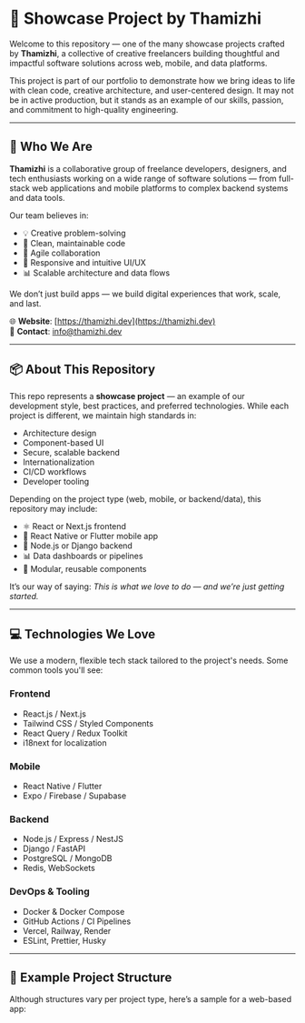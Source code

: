 # 🚀 Showcase Project by Thamizhi

Welcome to this repository — one of the many showcase projects crafted by **Thamizhi**, a collective of creative freelancers building thoughtful and impactful software solutions across web, mobile, and data platforms.

This project is part of our portfolio to demonstrate how we bring ideas to life with clean code, creative architecture, and user-centered design. It may not be in active production, but it stands as an example of our skills, passion, and commitment to high-quality engineering.

---

## 🧠 Who We Are

**Thamizhi** is a collaborative group of freelance developers, designers, and tech enthusiasts working on a wide range of software solutions — from full-stack web applications and mobile platforms to complex backend systems and data tools.

Our team believes in:

- 💡 Creative problem-solving
- 🧼 Clean, maintainable code
- 🔁 Agile collaboration
- 📱 Responsive and intuitive UI/UX
- 📊 Scalable architecture and data flows

We don’t just build apps — we build digital experiences that work, scale, and last.

🌐 **Website**: [https://thamizhi.dev](https://thamizhi.dev)  
📧 **Contact**: [info@thamizhi.dev](mailto:info@thamizhi.dev)

---

## 📦 About This Repository

This repo represents a **showcase project** — an example of our development style, best practices, and preferred technologies. While each project is different, we maintain high standards in:

- Architecture design
- Component-based UI
- Secure, scalable backend
- Internationalization
- CI/CD workflows
- Developer tooling

Depending on the project type (web, mobile, or backend/data), this repository may include:

- ⚛️ React or Next.js frontend
- 📱 React Native or Flutter mobile app
- 🧠 Node.js or Django backend
- 📊 Data dashboards or pipelines
- 🧩 Modular, reusable components

It’s our way of saying: *This is what we love to do — and we’re just getting started.*

---

## 💻 Technologies We Love

We use a modern, flexible tech stack tailored to the project's needs. Some common tools you'll see:

### Frontend
- React.js / Next.js
- Tailwind CSS / Styled Components
- React Query / Redux Toolkit
- i18next for localization

### Mobile
- React Native / Flutter
- Expo / Firebase / Supabase

### Backend
- Node.js / Express / NestJS
- Django / FastAPI
- PostgreSQL / MongoDB
- Redis, WebSockets

### DevOps & Tooling
- Docker & Docker Compose
- GitHub Actions / CI Pipelines
- Vercel, Railway, Render
- ESLint, Prettier, Husky

---

## 📁 Example Project Structure

Although structures vary per project type, here’s a sample for a web-based app: